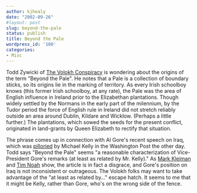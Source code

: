 ```yaml
---
author: kjhealy
date: "2002-09-26"
#layout: post
slug: beyond-the-pale
status: publish
title: Beyond the Pale
wordpress_id: '100'
categories:
- Misc
---
```


Todd Zywicki of [The Volokh Conspiracy](http://volokh.blogspot.com/) is wondering about the origins of the term "Beyond the Pale". He notes that a Pale is a collection of boundary sticks, so its origins lie in the marking of territory. As every Irish schoolboy knows (this former Irish schoolboy, at any rate), the Pale was the area of English influence in Ireland prior to the Elizabethan plantations. Though widely settled by the Normans in the early part of the milennium, by the Tudor period the force of English rule in Ireland did not stretch reliably outside an area around Dublin, Kildare and Wicklow. (Perhaps a little further.) The plantations, which sowed the seeds for the present conflict, originated in land-grants by Queen Elizabeth to rectify that situation.

The phrase comes up in connection with Al Gore's recent speech on Iraq, which was [pilloried](http://www.washingtonpost.com/wp-dyn/articles/A62888-2002Sep24.html) by Michael Kelly in the Washington Post the other day. Todd says "Beyond the Pale" seems "a reasonable characterization of Vice-President Gore's remarks (at least as related by Mr. Kelly)." As [Mark Kleiman](http://markarkleiman.blogspot.com) and [Tim Noah](http://slate.msn.com/?id=2071500) show, the article is in fact a disgrace, and Gore's position on Iraq is not inconsistent or outrageous. The Volokh folks may want to take advantage of the "at least as related by…" escape hatch. It seems to me that it might be Kelly, rather than Gore, who's on the wrong side of the fence.
